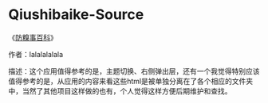 # Qiushibaike-Source

《[防糗事百科](http://community.apicloud.com/bbs/forum.php?mod=viewthread&tid=1036&extra=page%3D1)》

作者：lalalalalala

描述：这个应用值得参考的是，主题切换、右侧弹出层，还有一个我觉得特别应该值得参考的是，从应用的内容来看这些html是被单独分离在了各个相应的文件夹中，当然了其他项目这样做的也有，个人觉得这样方便后期维护和查找。
